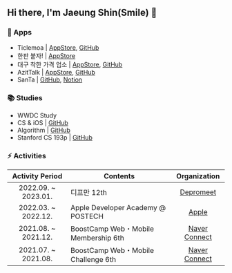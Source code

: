 ## Hi there, I'm Jaeung Shin(Smile) 👋

### 🍎 Apps

- Ticlemoa | [AppStore](https://apps.apple.com/kr/app/ticlemoa/id1659267166), [GitHub](https://github.com/depromeet/ticlemoa-iOS)
- 한판 붙자! | [AppStore](https://apps.apple.com/in/app/한판-붙자/id1639050361)
- 대구 착한 가격 업소 | [AppStore](https://apps.apple.com/kr/app/대구-착한-가격/id1635261511), [GitHub](https://github.com/DeveloperAcademy-POSTECH/MC3-Team15-DaeguGoodPriceShop)
- AzitTalk | [AppStore](https://apps.apple.com/kr/app/azittalk/id1624679655), [GitHub](https://github.com/sustainable-git/AzitTalk)
- SanTa | [GitHub](https://github.com/boostcampwm-2021/iOS02-SanTa), [Notion](https://www.notion.so/10-50-iOS02-1d36eac01d4942448e8fb23e0f68c09f)

### 📚 Studies

- WWDC Study
- CS & iOS | [GitHub](https://github.com/lunchScreen/Interview_Questions/issues)
- Algorithm | [GitHub](https://github.com/sustainable-git/Coding-Test)
- Stanford CS 193p | [GitHub](https://github.com/sustainable-git/iOS-Application-Study/tree/main/%5BStanford%5D%20iOS11%20App%20developement)

### ⚡️ Activities
|Activity Period|Contents|Organization|
|:-:|---|:-:|
|2022.09. ~ 2023.01.|디프만 12th|[Depromeet](https://www.depromeet.com)|
|2022.03. ~ 2022.12.|Apple Developer Academy @ POSTECH|[Apple](https://developeracademy.postech.ac.kr)|
|2021.08. ~ 2021.12.|BoostCamp Web・Mobile Membership 6th|[Naver Connect](https://boostcamp.connect.or.kr)|
|2021.07. ~ 2021.08.|BoostCamp Web・Mobile Challenge 6th|[Naver Connect](https://boostcamp.connect.or.kr)|
